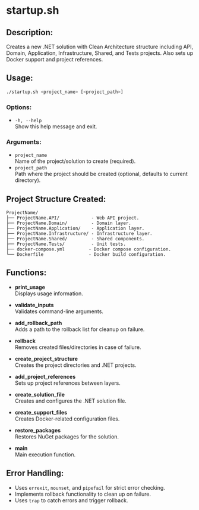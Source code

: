 
# startup.sh

## Description:
Creates a new .NET solution with Clean Architecture structure including API, Domain,
Application, Infrastructure, Shared, and Tests projects. Also sets up Docker support
and project references.

## Usage:
```bash
./startup.sh <project_name> [<project_path>]
```

### Options:
- `-h, --help`  
  Show this help message and exit.

### Arguments:
- `project_name`  
  Name of the project/solution to create (required).
- `project_path`  
  Path where the project should be created (optional, defaults to current directory).

## Project Structure Created:
```
ProjectName/
├── ProjectName.API/            - Web API project.
├── ProjectName.Domain/         - Domain layer.
├── ProjectName.Application/    - Application layer.
├── ProjectName.Infrastructure/ - Infrastructure layer.
├── ProjectName.Shared/         - Shared components.
├── ProjectName.Tests/          - Unit tests.
├── docker-compose.yml         - Docker compose configuration.
└── Dockerfile                 - Docker build configuration.
```

## Functions:
- **print_usage**  
  Displays usage information.
  
- **validate_inputs**  
  Validates command-line arguments.
  
- **add_rollback_path**  
  Adds a path to the rollback list for cleanup on failure.
  
- **rollback**  
  Removes created files/directories in case of failure.
  
- **create_project_structure**  
  Creates the project directories and .NET projects.
  
- **add_project_references**  
  Sets up project references between layers.
  
- **create_solution_file**  
  Creates and configures the .NET solution file.
  
- **create_support_files**  
  Creates Docker-related configuration files.
  
- **restore_packages**  
  Restores NuGet packages for the solution.
  
- **main**  
  Main execution function.

## Error Handling:
- Uses `errexit`, `nounset`, and `pipefail` for strict error checking.
- Implements rollback functionality to clean up on failure.
- Uses `trap` to catch errors and trigger rollback.
